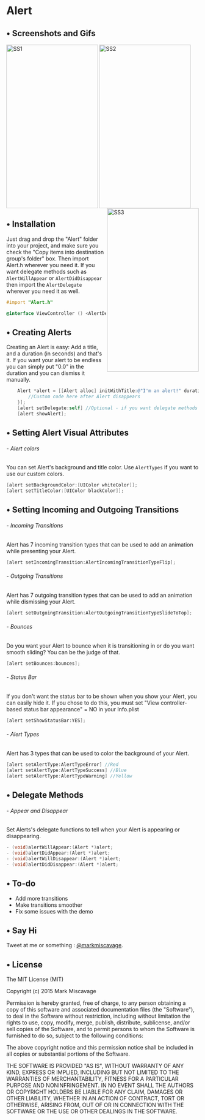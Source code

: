 # Alert

## • Screenshots and Gifs

  <img align="left" src="http://i.imgur.com/4jqUDER.gif" alt="SS1" width="240" height="427"/>
  <img align="center" src="http://i.imgur.com/HnF5Lvp.png" alt="SS2" width="240" height="427"/>
  <img align="right" src="http://i.imgur.com/WBBZvmC.png" alt="SS3" width="240" height="427"/>
 
## • Installation

Just drag and drop the "Alert" folder into your project, and make sure you check the "Copy items into destination group's folder" box. Then import Alert.h wherever you need it. 
If you want delegate methods such as `AlertWillAppear` or `AlertDidDisappear` then import the `AlertDelegate` wherever you need it as well. 

```objective-c
#import "Alert.h"

@interface ViewController () <AlertDelegate>
```

## • Creating Alerts

Creating an Alert is easy: Add a title, and a duration (in seconds) and that's it.
If you want your alert to be endless you can simply put "0.0" in the duration and you can dismiss it manually.
```objective-c
    Alert *alert = [[Alert alloc] initWithTitle:@"I'm an alert!" duration:1.0 completion:^{
        //Custom code here after Alert disappears
    }];
    [alert setDelegate:self] //Optional - if you want delegate methods
    [alert showAlert];
```

## • Setting Alert Visual Attributes

###### - Alert colors
You can set Alert's background and title color. Use `AlertTypes` if you want to use our custom colors.
```objective-c
[alert setBackgroundColor:[UIColor whiteColor]];
[alert setTitleColor:[UIColor blackColor]];
```
## • Setting Incoming and Outgoing Transitions

###### - Incoming Transitions
Alert has 7 incoming transition types that can be used to add an animation while presenting your Alert.

```objective-c
[alert setIncomingTransition:AlertIncomingTransitionTypeFlip];
```

###### - Outgoing Transitions
Alert has 7 outgoing transition types that can be used to add an animation while dismissing your Alert.

```objective-c
[alert setOutgoingTransition:AlertOutgoingTransitionTypeSlideToTop];
```

###### - Bounces
Do you want your Alert to bounce when it is transitioning in or do you want smooth sliding? You can be the judge of that.
```objective-c
[alert setBounces:bounces];
```

###### - Status Bar
If you don't want the status bar to be shown when you show your Alert, you can easily hide it.
If you chose to do this, you must set "View controller-based status bar appearance" = NO in your Info.plist
```objective-c
[alert setShowStatusBar:YES];
```

###### - Alert Types
Alert has 3 types that can be used to color the background of your Alert. 

```objective-c
[alert setAlertType:AlertTypeError] //Red
[alert setAlertType:AlertTypeSuccess] //Blue
[alert setAlertType:AlertTypeWarning] //Yellow
```
## • Delegate Methods

###### - Appear and Disappear
Set Alerts's delegate functions to tell when your Alert is appearing or disappearing.

```objective-c
- (void)alertWillAppear:(Alert *)alert;
- (void)alertDidAppear:(Alert *)alert;
- (void)alertWillDisappear:(Alert *)alert;
- (void)alertDidDisappear:(Alert *)alert;
```
## • To-do
- Add more transitions
- Make transitions smoother
- Fix some issues with the demo

## • Say Hi

Tweet at me or something : [@markmiscavage](https://twitter.com/markmiscavage).

## • License

The MIT License (MIT)

Copyright (c) 2015 Mark Miscavage

Permission is hereby granted, free of charge, to any person obtaining a copy
of this software and associated documentation files (the "Software"), to deal
in the Software without restriction, including without limitation the rights
to use, copy, modify, merge, publish, distribute, sublicense, and/or sell
copies of the Software, and to permit persons to whom the Software is
furnished to do so, subject to the following conditions:

The above copyright notice and this permission notice shall be included in all
copies or substantial portions of the Software.

THE SOFTWARE IS PROVIDED "AS IS", WITHOUT WARRANTY OF ANY KIND, EXPRESS OR
IMPLIED, INCLUDING BUT NOT LIMITED TO THE WARRANTIES OF MERCHANTABILITY,
FITNESS FOR A PARTICULAR PURPOSE AND NONINFRINGEMENT. IN NO EVENT SHALL THE
AUTHORS OR COPYRIGHT HOLDERS BE LIABLE FOR ANY CLAIM, DAMAGES OR OTHER
LIABILITY, WHETHER IN AN ACTION OF CONTRACT, TORT OR OTHERWISE, ARISING FROM,
OUT OF OR IN CONNECTION WITH THE SOFTWARE OR THE USE OR OTHER DEALINGS IN THE
SOFTWARE.
